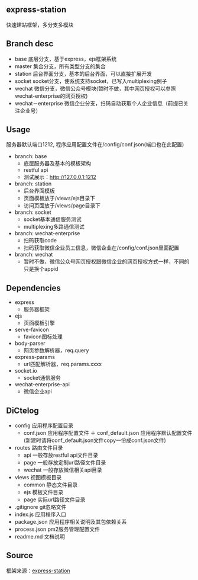 ## express-station
快速建站框架，多分支多模块

## Branch desc
+ base 底层分支，基于express，ejs框架系统
+ master 集合分支，所有类型分支的集合
+ station 后台界面分支，基本的后台界面，可以直接扩展开发
+ socket socket分支，使系统支持socket，已写入multiplexing例子
+ wechat 微信分支，微信公众号模块(暂时不做，其中网页授权可以参照wechat-enterprise的网页授权)
+ wechat－enterprise 微信企业分支，扫码自动获取个人企业信息（前提已关注企业号）

## Usage
服务器默认端口1212, 程序应用配置文件在/config/conf.json(端口也在此配置)

+ branch: base
	+ 底层服务器及基本的模板架构
	+ restful api
	+ 测试展示：http://127.0.0.1:1212
+ branch: station
	+ 后台界面模板
	+ 页面模板放于/views/ejs目录下
	+ 访问页面放于/views/page目录下
+ branch: socket
	+ socket基本通信服务测试
	+ multiplexing多路通信测试
+ branch: wechat-enterprise
	+ 扫码获取code
	+ 扫码获取微信企业员工信息，微信企业在/config/conf.json里面配置
+ branch: wechat
	+ 暂时不做，微信公众号网页授权跟微信企业的网页授权方式一样，不同的只是换个appid


## Dependencies
+ express
	+ 服务器框架
+ ejs
	+ 页面模板引擎
+ serve-favicon
	+ favicon图标处理
+ body-parser
	+ 网页参数解析器，req.query
+ express-params
	+ url匹配解析器，req.params.xxxx
+ socket.io
	+ socket通信服务
+ wechat-enterprise-api
	+ 微信企业api

## DiCtelog
+ config 应用程序配置目录
	+ conf.json 应用程序配置文件
	＋ conf_default.json 应用程序默认配置文件(新建时请将conf\_default.json文件copy一份成conf.json文件)
+ routes 路由文件目录
	+ api 一般存放restful api文件目录
	+ page 一般存放定制url路径文件目录
	+ wechat 一般存放微信相关api目录
+ views 视图模板目录
	+ common 静态文件目录
	+ ejs 模板文件目录
	+ page 实际url路径文件目录
+ .gitignore git忽略文件
+ index.js 应用程序入口
+ package.json 应用程序相关说明及其包依赖关系
+ process.json pm2服务管理配置文件
+ readme.md 文档说明

## Source
框架来源：[express-station](https://github.com/oopkit/express-station)